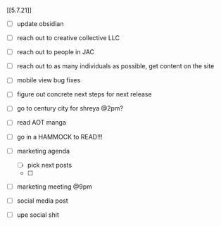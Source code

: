 [[5.7.21]]

- [ ] update obsidian
- [ ] reach out to creative collective LLC
- [ ] reach out to people in JAC
- [ ] reach out to as many individuals as possible, get content on the site
- [ ] mobile view bug fixes
- [ ] figure out concrete next steps for next release
- [ ] go to century city for shreya @2pm?
- [ ] read AOT manga
- [ ] go in a HAMMOCK to READ!!!
- [ ] marketing agenda
	- [ ] pick next posts
	- [ ] 
- [ ] marketing meeting @9pm
- [ ] social media post
- [ ] upe social shit

